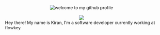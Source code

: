 <div align="center">
	<br>
	<br>
	<img src="https://github.com/user-attachments/assets/bb6dd9c0-c5bf-4a46-a2e0-e4f84a9af816" alt="welcome to my github profile">
	<br>
	<br>
	
<img src="https://github.com/user-attachments/assets/7b15450b-0883-4aac-beb2-f47b8ed06f42">

</div>
	Hey there! My name is Kiran, I'm a software developer currently working at flowkey
</div>
</div>
